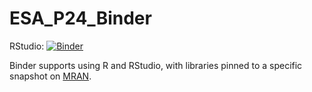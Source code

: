 # ESA_P24_Binder

RStudio: [![Binder](http://mybinder.org/badge_logo.svg)](http://mybinder.org/v2/gh/ett20/ESA_P24/ESA_P24_Binder/main?urlpath=rstudio)

Binder supports using R and RStudio, with libraries pinned to a specific 
snapshot on [MRAN](https://mran.microsoft.com/documents/rro/reproducibility).
